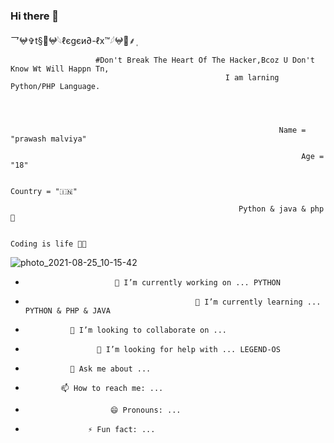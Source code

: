
### Hi there 👋

<!--
**LEGEND-LX/LEGEND-lx** is a ✨ _special_ ✨ repository because its `README.md` (this file) appears on your GitHub profile.

Here are some ideas to get you started:

-                         🔭 I’m currently working on ... PYTHON 

-                                           🌱 I’m currently learning ... PYTHON & PHP & JAVA 

-               👯 I’m looking to collaborate on ...

-                     🤔 I’m looking for help with ... LEGEND-OS

-               💬 Ask me about ...

-             📫 How to reach me: ...

-                        😄 Pronouns: ...
 
-                   ⚡ Fun fact: ...
  


                                              -->乛𖤍✞︎t§🔱𖤍𓆩ℓєgєи∂-ℓx™𓆪𖤍🔱⸙‌ٖٖٖ

                       #Don't Break The Heart Of The Hacker,Bcoz U Don't Know Wt Will Happn Tn,
                                                    I am larning Python/PHP Language.




                                                                Name = "prawash malviya"

                                                                     Age = "18" 

                                                                            Country = "🇮🇳"

                                                       Python & java & php💖

                                                                          Coding is life 💝🖤
![photo_2021-08-25_10-15-42](https://user-images.githubusercontent.com/87700009/132176137-77c0700f-e02a-4f0a-aea8-6dff700211d7.jpg)


-                         🔭 I’m currently working on ... PYTHON 

-                                           🌱 I’m currently learning ... PYTHON & PHP & JAVA 

-               👯 I’m looking to collaborate on ...

-                     🤔 I’m looking for help with ... LEGEND-OS

-               💬 Ask me about ...

-             📫 How to reach me: ...

-                        😄 Pronouns: ...
 
-                   ⚡ Fun fact: ...
